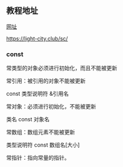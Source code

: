 ##  教程地址

[网址](https://light-city.club/sc/)

https://light-city.club/sc/





### const

常类型的对象必须进行初始化，而且不能被更新

常引用：被引用的对象不能被更新

const 类型说明符 &引用名



常对象：必须进行初始化，不能被更新

类名 const 对象名



常数组：数组元素不能被更新

类型说明符 const 数组名[大小]



常指针：指向常量的指针。



